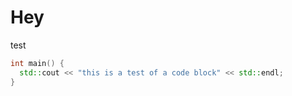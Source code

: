 # Hey

test

```c++
int main() {
  std::cout << "this is a test of a code block" << std::endl;
}
```